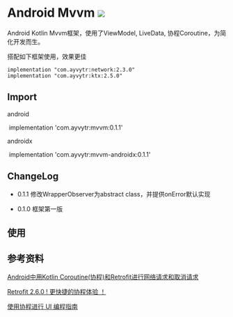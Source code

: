 # Android Mvvm [![](https://img.shields.io/badge/jCenter-0.1.1-red.svg)](https://bintray.com/ayvytr/maven/mvvm-androidx/_latestVersion)

Android Kotlin Mvvm框架，使用了ViewModel, LiveData,  协程Coroutine，为简化开发而生。



搭配如下框架使用，效果更佳

```
implementation "com.ayvytr:network:2.3.0"
implementation "com.ayvytr:ktx:2.5.0"
```



## Import



android

​	implementation 'com.ayvytr:mvvm:0.1.1'



androidx

​	implementation 'com.ayvytr:mvvm-androidx:0.1.1'



## ChangeLog

* 0.1.1 修改WrapperObserver为abstract class，并提供onError默认实现

* 0.1.0 框架第一版



## 使用




## 参考资料

[Android中用Kotlin Coroutine(协程)和Retrofit进行网络请求和取消请求](https://blog.csdn.net/huyongl1989/article/details/89456753)

[Retrofit 2.6.0 ! 更快捷的协程体验 ！](https://blog.csdn.net/sunluyao_/article/details/92799767)

[使用协程进行 UI 编程指南](https://github.com/hltj/kotlinx.coroutines-cn/blob/master/ui/coroutines-guide-ui.md)







